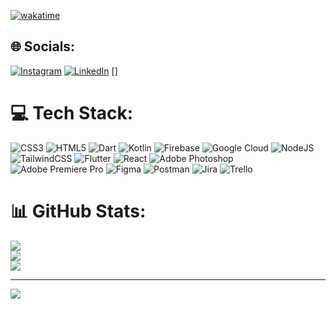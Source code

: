 [![wakatime](https://wakatime.com/badge/user/7cddb0e5-af46-437f-a5e1-0b4d04c21ce8.svg)](https://wakatime.com/@7cddb0e5-af46-437f-a5e1-0b4d04c21ce8)

## 🌐 Socials:
[![Instagram](https://img.shields.io/badge/Instagram-%23E4405F.svg?logo=Instagram&logoColor=white)](https://instagram.com/sajithlal.dev) [![LinkedIn](https://img.shields.io/badge/LinkedIn-%230077B5.svg?logo=linkedin&logoColor=white)](https://linkedin.com/in/sajithlal-mk) 
[<elevenlabs-convai agent-id="5MJvxMcmxE3EWIVHkL7w"></elevenlabs-convai><script src="https://elevenlabs.io/convai-widget/index.js" async type="text/javascript"></script>]
# 💻 Tech Stack:
![CSS3](https://img.shields.io/badge/css3-%231572B6.svg?style=plastic&logo=css3&logoColor=white) ![HTML5](https://img.shields.io/badge/html5-%23E34F26.svg?style=plastic&logo=html5&logoColor=white) ![Dart](https://img.shields.io/badge/dart-%230175C2.svg?style=plastic&logo=dart&logoColor=white) ![Kotlin](https://img.shields.io/badge/kotlin-%230095D5.svg?style=plastic&logo=kotlin&logoColor=white) ![Firebase](https://img.shields.io/badge/firebase-%23039BE5.svg?style=plastic&logo=firebase) ![Google Cloud](https://img.shields.io/badge/Google%20Cloud-%234285F4.svg?style=plastic&logo=google-cloud&logoColor=white) ![NodeJS](https://img.shields.io/badge/node.js-6DA55F?style=plastic&logo=node.js&logoColor=white) ![TailwindCSS](https://img.shields.io/badge/tailwindcss-%2338B2AC.svg?style=plastic&logo=tailwind-css&logoColor=white) ![Flutter](https://img.shields.io/badge/Flutter-%2302569B.svg?style=plastic&logo=Flutter&logoColor=white) ![React](https://img.shields.io/badge/react-%2320232a.svg?style=plastic&logo=react&logoColor=%2361DAFB) ![Adobe Photoshop](https://img.shields.io/badge/adobephotoshop-%2331A8FF.svg?style=plastic&logo=adobephotoshop&logoColor=white) ![Adobe Premiere Pro](https://img.shields.io/badge/Adobe%20Premiere%20Pro-9999FF.svg?style=plastic&logo=Adobe%20Premiere%20Pro&logoColor=white) 	![Figma](https://img.shields.io/badge/figma-%23F24E1E.svg?style=plastic&logo=figma&logoColor=white) ![Postman](https://img.shields.io/badge/Postman-FF6C37?style=plastic&logo=postman&logoColor=white) ![Jira](https://img.shields.io/badge/jira-%230A0FFF.svg?style=plastic&logo=jira&logoColor=white) ![Trello](https://img.shields.io/badge/Trello-%23026AA7.svg?style=plastic&logo=Trello&logoColor=white)
# 📊 GitHub Stats:
![](https://github-readme-stats.vercel.app/api?username=sajithlaldev&theme=dark&hide_border=false&include_all_commits=false&count_private=false)<br/>
![](https://github-readme-streak-stats.herokuapp.com/?user=sajithlaldev&theme=dark&hide_border=false)<br/>
![](https://github-readme-stats.vercel.app/api/top-langs/?username=sajithlaldev&theme=dark&hide_border=false&include_all_commits=false&count_private=false&layout=compact)

---
[![](https://visitcount.itsvg.in/api?id=sajithlaldev&icon=0&color=0)](https://visitcount.itsvg.in)

<!-- Proudly created with GPRM ( https://gprm.itsvg.in ) -->
